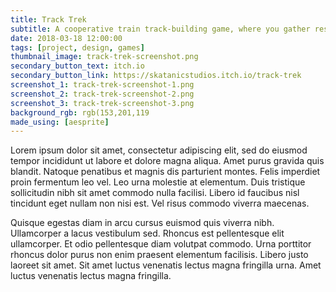```yaml
---
title: Track Trek
subtitle: A cooperative train track-building game, where you gather resources and work with another player to help your locomotive avoid obstacles and guide it to its destination. Made for <a href="https://itch.io/jam/train-jam-2018/entries">Train Jam 2018's</a> theme of "Circuitous."
date: 2018-03-18 12:00:00
tags: [project, design, games]
thumbnail_image: track-trek-screenshot.png
secondary_button_text: itch.io
secondary_button_link: https://skatanicstudios.itch.io/track-trek
screenshot_1: track-trek-screenshot-1.png
screenshot_2: track-trek-screenshot-2.png
screenshot_3: track-trek-screenshot-3.png
background_rgb: rgb(153,201,119
made_using: [aesprite]
---
```

Lorem ipsum dolor sit amet, consectetur adipiscing elit, sed do eiusmod tempor incididunt ut labore et dolore magna aliqua. Amet purus gravida quis blandit. Natoque penatibus et magnis dis parturient montes. Felis imperdiet proin fermentum leo vel. Leo urna molestie at elementum. Duis tristique sollicitudin nibh sit amet commodo nulla facilisi. Libero id faucibus nisl tincidunt eget nullam non nisi est. Vel risus commodo viverra maecenas.

Quisque egestas diam in arcu cursus euismod quis viverra nibh. Ullamcorper a lacus vestibulum sed. Rhoncus est pellentesque elit ullamcorper. Et odio pellentesque diam volutpat commodo. Urna porttitor rhoncus dolor purus non enim praesent elementum facilisis. Libero justo laoreet sit amet. Sit amet luctus venenatis lectus magna fringilla urna. Amet luctus venenatis lectus magna fringilla.